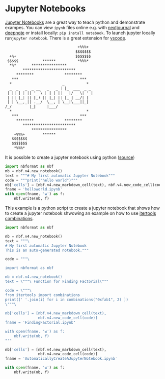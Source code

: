# Jupyter Notebooks

[Jupyter Notebooks](https://jupyter.org/install) are a great way to teach python and demonstrate exampes. You can view `ipynb` files online e.g. with [nextjournal](https://github.nextjournal.com) and [deepnote](https://deepnote.com/viewer) or install locally: ```pip install notebook```. To launch jupyter locally run```jupyter notebook```. There is a great extension for [vscode](https://marketplace.visualstudio.com/items?itemName=ms-toolsai.jupyter).

``` txt
                                 +%%%+
                                $$$$$$$
  +%+                           $$$$$$$
 $$$$$           ******          *%%%*
  *%*       ****************
        ************************
     ********              ********
   ***                            ***
  *                       _          *
  _  _   _  _ __   _   _ | |_  ___  _ _
 | || | | || '_ \ | | | || __|/ _ \| '_|
 | || |_| || |_) || |_| || |_ | __/| |
 | | \__,_|| .__/  \__, | \__|\___||_|
/_/        |_|     |___/
  *                                  *
   ***                            ***
     ********              ********
        ************************
            ****************
    +%%%+        ******
   $$$$$$$
   $$$$$$$
    *%%%*
```

It is possible to create a jupyter notebook using python ([source](https://gist.github.com/fperez/9716279))

``` py
import nbformat as nbf
nb = nbf.v4.new_notebook()
text = """# My first automatic Jupyter Notebook"""
code = """print("hello world")"""
nb['cells'] = [nbf.v4.new_markdown_cell(text), nbf.v4.new_code_cell(code)]
fname = 'helloworld.ipynb'
with open(fname, 'w') as f:
    nbf.write(nb, f)
```

This example is a python script to create a jupyter notebook that shows how to create a jupyter notebook shwowing an example on how to use [itertools](https://docs.python.org/3/library/itertools.html) [combinations](https://docs.python.org/3/library/itertools.html#itertools.combinations).

``` py
import nbformat as nbf

nb = nbf.v4.new_notebook()
text = """\
# My first automatic Jupyter Notebook
This is an auto-generated notebook."""

code = """\

import nbformat as nbf

nb = nbf.v4.new_notebook()
text = \"""\ Function for Finding Factorial\"""

code = \"""\
from itertools import combinations
print([' '.join(i) for i in combinations("0xfab1", 2) ])
\"""\
    
nb['cells'] = [nbf.v4.new_markdown_cell(text),
               nbf.v4.new_code_cell(code)]
fname = 'FindingFactorial.ipynb'

with open(fname, 'w') as f:
    nbf.write(nb, f)
"""

nb['cells'] = [nbf.v4.new_markdown_cell(text),
               nbf.v4.new_code_cell(code)]
fname = 'AutomaticallyCreateAJupyterNotebook.ipynb'

with open(fname, 'w') as f:
    nbf.write(nb, f)
```

